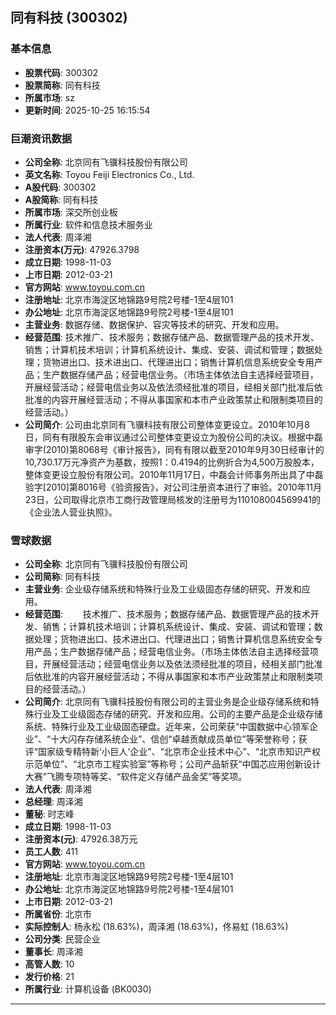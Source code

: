 ## 同有科技 (300302)

### 基本信息

- **股票代码**: 300302
- **股票简称**: 同有科技
- **所属市场**: sz
- **更新时间**: 2025-10-25 16:15:54

### 巨潮资讯数据

- **公司全称**: 北京同有飞骥科技股份有限公司
- **英文名称**: Toyou Feiji Electronics Co., Ltd.
- **A股代码**: 300302
- **A股简称**: 同有科技
- **所属市场**: 深交所创业板
- **所属行业**: 软件和信息技术服务业
- **法人代表**: 周泽湘
- **注册资本(万元)**: 47926.3798
- **成立日期**: 1998-11-03
- **上市日期**: 2012-03-21
- **官方网站**: www.toyou.com.cn
- **注册地址**: 北京市海淀区地锦路9号院2号楼-1至4层101
- **办公地址**: 北京市海淀区地锦路9号院2号楼-1至4层101
- **主营业务**: 数据存储、数据保护、容灾等技术的研究、开发和应用。
- **经营范围**: 技术推广、技术服务；数据存储产品、数据管理产品的技术开发、销售；计算机技术培训；计算机系统设计、集成、安装、调试和管理；数据处理；货物进出口、技术进出口、代理进出口；销售计算机信息系统安全专用产品；生产数据存储产品；经营电信业务。（市场主体依法自主选择经营项目，开展经营活动；经营电信业务以及依法须经批准的项目，经相关部门批准后依批准的内容开展经营活动；不得从事国家和本市产业政策禁止和限制类项目的经营活动。）
- **公司简介**: 公司由北京同有飞骥科技有限公司整体变更设立。2010年10月8日，同有有限股东会审议通过公司整体变更设立为股份公司的决议。根据中磊审字(2010)第8068号《审计报告》，同有有限以截至2010年9月30日经审计的10,730.17万元净资产为基数，按照1：0.4194的比例折合为4,500万股股本，整体变更设立股份有限公司。2010年11月17日，中磊会计师事务所出具了中磊验字[2010]第8016号《验资报告》，对公司注册资本进行了审验。2010年11月23日，公司取得北京市工商行政管理局核发的注册号为110108004569941的《企业法人营业执照》。

### 雪球数据

- **公司全称**: 北京同有飞骥科技股份有限公司
- **公司简称**: 同有科技
- **主营业务**: 企业级存储系统和特殊行业及工业级固态存储的研究、开发和应用。
- **经营范围**: 　　技术推广、技术服务；数据存储产品、数据管理产品的技术开发、销售；计算机技术培训；计算机系统设计、集成、安装、调试和管理；数据处理；货物进出口、技术进出口、代理进出口；销售计算机信息系统安全专用产品；生产数据存储产品；经营电信业务。（市场主体依法自主选择经营项目，开展经营活动；经营电信业务以及依法须经批准的项目，经相关部门批准后依批准的内容开展经营活动；不得从事国家和本市产业政策禁止和限制类项目的经营活动。）
- **公司简介**: 北京同有飞骥科技股份有限公司的主营业务是企业级存储系统和特殊行业及工业级固态存储的研究、开发和应用。公司的主要产品是企业级存储系统、特殊行业及工业级固态硬盘。近年来，公司荣获“中国数据中心领军企业”、“十大闪存存储系统企业”、信创“卓越贡献成员单位”等荣誉称号；获评“国家级专精特新‘小巨人’企业”、“北京市企业技术中心”、“北京市知识产权示范单位”、“北京市工程实验室”等称号；公司产品斩获“中国芯应用创新设计大赛”飞腾专项特等奖、“软件定义存储产品金奖”等奖项。
- **法人代表**: 周泽湘
- **总经理**: 周泽湘
- **董秘**: 时志峰
- **成立日期**: 1998-11-03
- **注册资本(元)**: 47926.38万元
- **员工人数**: 411
- **官方网站**: www.toyou.com.cn
- **注册地址**: 北京市海淀区地锦路9号院2号楼-1至4层101
- **办公地址**: 北京市海淀区地锦路9号院2号楼-1至4层101
- **上市日期**: 2012-03-21
- **所属省份**: 北京市
- **实际控制人**: 杨永松 (18.63%)，周泽湘 (18.63%)，佟易虹 (18.63%)
- **公司分类**: 民营企业
- **董事长**: 周泽湘
- **高管人数**: 10
- **发行价格**: 21
- **所属行业**: 计算机设备 (BK0030)

---
